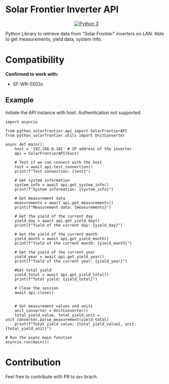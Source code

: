 # Solar Frontier Inverter API

<p align="center">
  <a href="https://www.python.org/downloads/">
    <img src="https://img.shields.io/badge/Python-3.8+-blue.svg"
         alt="Python 3">
  </a>
</p>


Python Library to retrieve data from "Solar Frontier" inverters on LAN. Able to get measurements, yield data, system info. 

# Compatibility
**Confirmed to work with:**

* SF-WR-5503x

## Example
Initiate the API instance with host. Authentication not supported.

```
import asyncio

from python_solarfrontier.api import SolarFrontierAPI
from python_solarfrontier.utils import UnitConverter

async def main():
    host = '192.168.0.101' # IP address of the inverter
    api = SolarFrontierAPI(host)

    # Test if we can connect with the host
    test = await api.test_connection()
    print(f"Test connection: {test}")

    # Get system information
    system_info = await api.get_system_info()
    print(f"System information: {system_info}")

    # Get measurement data
    measurements = await api.get_measurements()
    print(f"Measurement data: {measurements}")

    # Get the yield of the current day
    yield_day = await api.get_yield_day()
    print(f"Yield of the current day: {yield_day}")

    # Get the yield of the current month
    yield_month = await api.get_yield_month()
    print(f"Yield of the current month: {yield_month}")

    # Get the yield of the current year
    yield_year = await api.get_yield_year()
    print(f"Yield of the current year: {yield_year}")

    #Get total yield
    yield_total = await api.get_yield_total()
    print(f"Total yield: {yield_total}")

    # Close the session
    await api.close()


    # Get measurement values and units
    unit_converter = UnitConverter()
    total_yield_value, total_yield_unit = unit_converter.parse_measurement(yield_total)
    print(f"Total yield value: {total_yield_value}, unit: {total_yield_unit}")

# Run the async main function
asyncio.run(main())
```

# Contribution
Feel free to contribute with PR to `dev` brach.